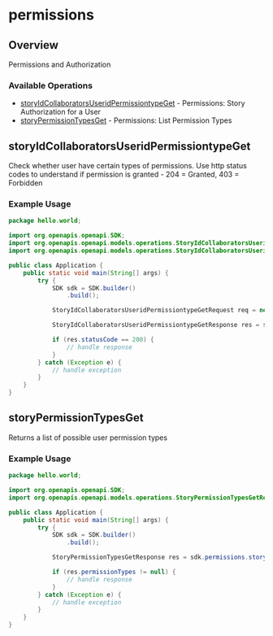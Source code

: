 # permissions

## Overview

Permissions and Authorization

### Available Operations

* [storyIdCollaboratorsUseridPermissiontypeGet](#storyidcollaboratorsuseridpermissiontypeget) - Permissions: Story Authorization for a User
* [storyPermissionTypesGet](#storypermissiontypesget) - Permissions: List Permission Types

## storyIdCollaboratorsUseridPermissiontypeGet

Check whether user have certain types of permissions.  Use http status codes to understand if permission is granted - 204 = Granted, 403 = Forbidden

### Example Usage

```java
package hello.world;

import org.openapis.openapi.SDK;
import org.openapis.openapi.models.operations.StoryIdCollaboratorsUseridPermissiontypeGetRequest;
import org.openapis.openapi.models.operations.StoryIdCollaboratorsUseridPermissiontypeGetResponse;

public class Application {
    public static void main(String[] args) {
        try {
            SDK sdk = SDK.builder()
                .build();

            StoryIdCollaboratorsUseridPermissiontypeGetRequest req = new StoryIdCollaboratorsUseridPermissiontypeGetRequest("6ae395ef-b9ba-488f-ba66-997074ba4469", "nobis", "6e214195-9890-4afa-963e-2516fe4c8b71");            

            StoryIdCollaboratorsUseridPermissiontypeGetResponse res = sdk.permissions.storyIdCollaboratorsUseridPermissiontypeGet(req);

            if (res.statusCode == 200) {
                // handle response
            }
        } catch (Exception e) {
            // handle exception
        }
    }
}
```

## storyPermissionTypesGet

Returns a list of possible user permission types

### Example Usage

```java
package hello.world;

import org.openapis.openapi.SDK;
import org.openapis.openapi.models.operations.StoryPermissionTypesGetResponse;

public class Application {
    public static void main(String[] args) {
        try {
            SDK sdk = SDK.builder()
                .build();

            StoryPermissionTypesGetResponse res = sdk.permissions.storyPermissionTypesGet();

            if (res.permissionTypes != null) {
                // handle response
            }
        } catch (Exception e) {
            // handle exception
        }
    }
}
```
